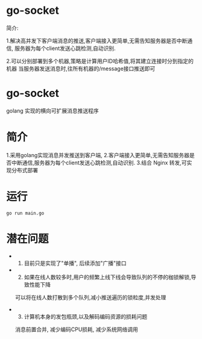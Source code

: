 # go-socket

简介:

1.解决高并发下客户端消息的推送,客户端接入更简单,无需告知服务器是否中断通信,
服务器为每个client发送心跳检测,自动识别.

2.可以分别部署到多个机器,策略是计算用户ID哈希值,将其建立连接时分到指定的机器
当服务器发送消息时,往所有机器的/message接口推送即可


# go-socket

golang 实现的横向可扩展消息推送程序

# 简介

1.采用golang实现消息并发推送到客户端,
2.客户端接入更简单,无需告知服务器是否中断通信,服务器为每个client发送心跳检测,自动识别.
3.结合 Nginx 转发,可实现分布式部署

# 运行

```
go run main.go
```

# 潜在问题

* 1. 目前只是实现了"单播", 后续添加"广播"接口

* 2. 如果在线人数较多时,用户的频繁上线下线会导致队列的不停的枷锁解锁,导致性能下降
     
    可以将在线人数打散到多个队列,减小推送遍历的锁粒度,并发处理
    
* 3. 计算机本身的发包瓶颈,以及解码编码资源的损耗问题

    消息前置合并, 减少编码CPU损耗, 减少系统网络调用


